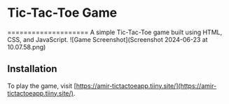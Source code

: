 # Tic-Tac-Toe Game
====================
A simple Tic-Tac-Toe game built using HTML, CSS, and JavaScript.
![Game Screenshot](Screenshot 2024-06-23 at 10.07.58.png)

## Installation
To play the game, visit [https://amir-tictactoeapp.tiiny.site/](https://amir-tictactoeapp.tiiny.site/).